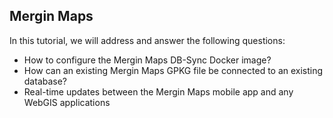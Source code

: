 ## Mergin Maps

In this tutorial, we will address and answer the following questions:

- How to configure the Mergin Maps DB-Sync Docker image?
- How can an existing Mergin Maps GPKG file be connected to an existing database?
- Real-time updates between the Mergin Maps mobile app and any WebGIS applications
